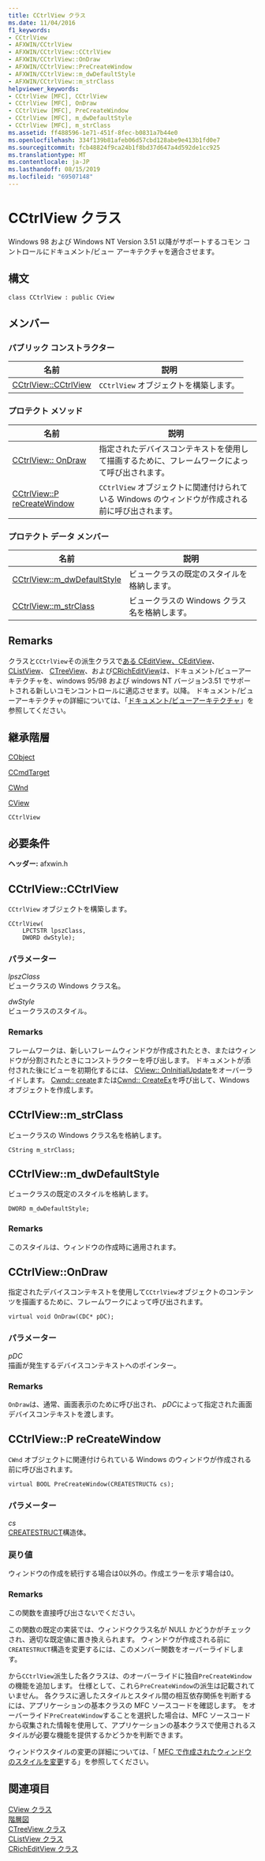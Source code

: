 ```yaml
---
title: CCtrlView クラス
ms.date: 11/04/2016
f1_keywords:
- CCtrlView
- AFXWIN/CCtrlView
- AFXWIN/CCtrlView::CCtrlView
- AFXWIN/CCtrlView::OnDraw
- AFXWIN/CCtrlView::PreCreateWindow
- AFXWIN/CCtrlView::m_dwDefaultStyle
- AFXWIN/CCtrlView::m_strClass
helpviewer_keywords:
- CCtrlView [MFC], CCtrlView
- CCtrlView [MFC], OnDraw
- CCtrlView [MFC], PreCreateWindow
- CCtrlView [MFC], m_dwDefaultStyle
- CCtrlView [MFC], m_strClass
ms.assetid: ff488596-1e71-451f-8fec-b0831a7b44e0
ms.openlocfilehash: 334f139b81afeb06d57cbd128abe9e413b1fd0e7
ms.sourcegitcommit: fcb48824f9ca24b1f8bd37d647a4d592de1cc925
ms.translationtype: MT
ms.contentlocale: ja-JP
ms.lasthandoff: 08/15/2019
ms.locfileid: "69507148"
---
```

# <a name="cctrlview-class"></a>CCtrlView クラス

Windows 98 および Windows NT Version 3.51 以降がサポートするコモン コントロールにドキュメント/ビュー アーキテクチャを適合させます。

## <a name="syntax"></a>構文

```
class CCtrlView : public CView
```

## <a name="members"></a>メンバー

### <a name="public-constructors"></a>パブリック コンストラクター

|名前|説明|
|----------|-----------------|
|[CCtrlView::CCtrlView](#cctrlview)|`CCtrlView` オブジェクトを構築します。|

### <a name="protected-methods"></a>プロテクト メソッド

|名前|説明|
|----------|-----------------|
|[CCtrlView:: OnDraw](#ondraw)|指定されたデバイスコンテキストを使用して描画するために、フレームワークによって呼び出されます。|
|[CCtrlView::P reCreateWindow](#precreatewindow)|`CCtrlView` オブジェクトに関連付けられている Windows のウィンドウが作成される前に呼び出されます。|

### <a name="protected-data-members"></a>プロテクト データ メンバー

|名前|説明|
|----------|-----------------|
|[CCtrlView::m_dwDefaultStyle](#m_dwdefaultstyle)|ビュークラスの既定のスタイルを格納します。|
|[CCtrlView::m_strClass](#m_strclass)|ビュークラスの Windows クラス名を格納します。|

## <a name="remarks"></a>Remarks

クラスと`CCtrlView`その派生クラスで[ある CEditView、CEditView](../../mfc/reference/ceditview-class.md)、 [CListView](../../mfc/reference/clistview-class.md)、 [CTreeView](../../mfc/reference/ctreeview-class.md)、および[CRichEditView](../../mfc/reference/cricheditview-class.md)は、ドキュメント/ビューアーキテクチャを、windows 95/98 および windows NT バージョン3.51 でサポートされる新しいコモンコントロールに適応させます。以降。 ドキュメント/ビューアーキテクチャの詳細については、「[ドキュメント/ビューアーキテクチャ](../../mfc/document-view-architecture.md)」を参照してください。

## <a name="inheritance-hierarchy"></a>継承階層

[CObject](../../mfc/reference/cobject-class.md)

[CCmdTarget](../../mfc/reference/ccmdtarget-class.md)

[CWnd](../../mfc/reference/cwnd-class.md)

[CView](../../mfc/reference/cview-class.md)

`CCtrlView`

## <a name="requirements"></a>必要条件

**ヘッダー:** afxwin.h

##  <a name="cctrlview"></a>CCtrlView::CCtrlView

`CCtrlView` オブジェクトを構築します。

```
CCtrlView(
    LPCTSTR lpszClass,
    DWORD dwStyle);
```

### <a name="parameters"></a>パラメーター

*lpszClass*<br/>
ビュークラスの Windows クラス名。

*dwStyle*<br/>
ビュークラスのスタイル。

### <a name="remarks"></a>Remarks

フレームワークは、新しいフレームウィンドウが作成されたとき、またはウィンドウが分割されたときにコンストラクターを呼び出します。 ドキュメントが添付された後にビューを初期化するには、 [CView:: OnInitialUpdate](../../mfc/reference/cview-class.md#oninitialupdate)をオーバーライドします。 [Cwnd:: create](../../mfc/reference/cwnd-class.md#create)または[Cwnd:: CreateEx](../../mfc/reference/cwnd-class.md#createex)を呼び出して、Windows オブジェクトを作成します。

##  <a name="m_strclass"></a>CCtrlView::m_strClass

ビュークラスの Windows クラス名を格納します。

```
CString m_strClass;
```

##  <a name="m_dwdefaultstyle"></a>CCtrlView::m_dwDefaultStyle

ビュークラスの既定のスタイルを格納します。

```
DWORD m_dwDefaultStyle;
```

### <a name="remarks"></a>Remarks

このスタイルは、ウィンドウの作成時に適用されます。

##  <a name="ondraw"></a>  CCtrlView::OnDraw

指定されたデバイスコンテキストを使用して`CCtrlView`オブジェクトのコンテンツを描画するために、フレームワークによって呼び出されます。

```
virtual void OnDraw(CDC* pDC);
```

### <a name="parameters"></a>パラメーター

*pDC*<br/>
描画が発生するデバイスコンテキストへのポインター。

### <a name="remarks"></a>Remarks

`OnDraw`は、通常、画面表示のために呼び出され、 *pDC*によって指定された画面デバイスコンテキストを渡します。

##  <a name="precreatewindow"></a>CCtrlView::P reCreateWindow

`CWnd` オブジェクトに関連付けられている Windows のウィンドウが作成される前に呼び出されます。

```
virtual BOOL PreCreateWindow(CREATESTRUCT& cs);
```

### <a name="parameters"></a>パラメーター

*cs*<br/>
[CREATESTRUCT](/windows/win32/api/winuser/ns-winuser-createstructw)構造体。

### <a name="return-value"></a>戻り値

ウィンドウの作成を続行する場合は0以外の。作成エラーを示す場合は0。

### <a name="remarks"></a>Remarks

この関数を直接呼び出さないでください。

この関数の既定の実装では、ウィンドウクラス名が NULL かどうかがチェックされ、適切な既定値に置き換えられます。 ウィンドウが作成される前に`CREATESTRUCT`構造を変更するには、このメンバー関数をオーバーライドします。

から`CCtrlView`派生した各クラスは、のオーバーライドに独自`PreCreateWindow`の機能を追加します。 仕様として、これら`PreCreateWindow`の派生は記載されていません。 各クラスに適したスタイルとスタイル間の相互依存関係を判断するには、アプリケーションの基本クラスの MFC ソースコードを確認します。 をオーバーライド`PreCreateWindow`することを選択した場合は、MFC ソースコードから収集された情報を使用して、アプリケーションの基本クラスで使用されるスタイルが必要な機能を提供するかどうかを判断できます。

ウィンドウスタイルの変更の詳細については、「 [MFC で作成されたウィンドウのスタイルを変更](../../mfc/changing-the-styles-of-a-window-created-by-mfc.md)する」を参照してください。

## <a name="see-also"></a>関連項目

[CView クラス](../../mfc/reference/cview-class.md)<br/>
[階層図](../../mfc/hierarchy-chart.md)<br/>
[CTreeView クラス](../../mfc/reference/ctreeview-class.md)<br/>
[CListView クラス](../../mfc/reference/clistview-class.md)<br/>
[CRichEditView クラス](../../mfc/reference/cricheditview-class.md)

